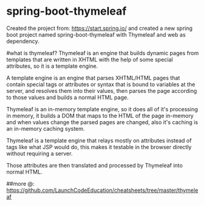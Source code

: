 # spring-boot-thymeleaf
Created the project from: https://start.spring.io/ and created a new spring boot project named spring-boot-thymeleaf with Thymeleaf and web as dependency.

#what is thymeleaf?
Thymeleaf is an engine that builds dynamic pages from templates that are written in XHTML with the help of some special attributes, so it is a template engine.

A template engine is an engine that parses XHTML/HTML pages that contain special tags or attributes or syntax that is bound to variables at the server, and resolves them into their values, then parses the page according to those values and builds a normal HTML page.

Thymeleaf is an in-memory template engine, so it does all of it's processing in memory, it builds a DOM that maps to the HTML of the page in-memory and when values change the parsed pages are changed, also it's caching is an in-memory caching system.

Thymeleaf is a template engine that relays mostly on attributes instead of tags like what JSP would do, this makes it testable in the browser directly without requiring a server.

Those attributes are then translated and processed by Thymeleaf into normal HTML.

##more @: https://github.com/LaunchCodeEducation/cheatsheets/tree/master/thymeleaf 
